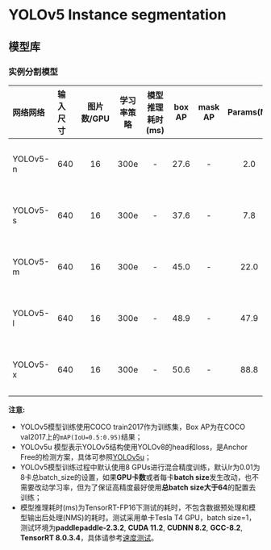 # YOLOv5 Instance segmentation

## 模型库

### 实例分割模型

| 网络网络        | 输入尺寸   | 图片数/GPU | 学习率策略 | 模型推理耗时(ms) | box AP | mask AP | Params(M) | FLOPs(G) |    下载链接       | 配置文件 |
| :------------- | :------- | :-------: | :------: | :------------: | :---------------------: | :----------------: |:---------: | :------: |:---------------: |:-----: |
| YOLOv5-n        |  640     |    16      |   300e   |     -    |  27.6  | - |  2.0  | 7.1 | [下载链接](https://paddledet.bj.bcebos.com/models/yolov5_ins_n_300e_coco.pdparams) | [配置文件](./yolov5_ins_n_300e_coco.yml) |
| YOLOv5-s        |  640     |    16      |   300e   |     -    |  37.6  | - |  7.8  | 26.4 | [下载链接](https://paddledet.bj.bcebos.com/models/yolov5_ins_s_300e_coco.pdparams) | [配置文件](./yolov5_ins_s_300e_coco.yml) |
| YOLOv5-m        |  640     |    16      |   300e   |     -    |  45.0  | - |  22.0  | 70.8 | [下载链接](https://paddledet.bj.bcebos.com/models/yolov5_ins_m_300e_coco.pdparams) | [配置文件](./yolov5_ins_m_300e_coco.yml) |
| YOLOv5-l        |  640     |    16      |   300e   |     -    |  48.9  | - |  47.9  | 147.7 | [下载链接](https://paddledet.bj.bcebos.com/models/yolov5_ins_l_300e_coco.pdparams) | [配置文件](./yolov5_ins_l_300e_coco.yml) |
| YOLOv5-x        |  640     |    16      |   300e   |     -    |  50.6  | - |  88.8  | 265.7 | [下载链接](https://paddledet.bj.bcebos.com/models/yolov5_ins_x_300e_coco.pdparams) | [配置文件](./yolov5_ins_x_300e_coco.yml) |


**注意:**
  - YOLOv5模型训练使用COCO train2017作为训练集，Box AP为在COCO val2017上的`mAP(IoU=0.5:0.95)`结果；
  - YOLOv5u 模型表示YOLOv5结构使用YOLOv8的head和loss，是Anchor Free的检测方案，具体可参照[YOLOv5u](../yolov5u)；
  - YOLOv5模型训练过程中默认使用8 GPUs进行混合精度训练，默认lr为0.01为8卡总batch_size的设置，如果**GPU卡数**或者每卡**batch size**发生改动，也不需要改动学习率，但为了保证高精度最好使用**总batch size大于64**的配置去训练；
  - 模型推理耗时(ms)为TensorRT-FP16下测试的耗时，不包含数据预处理和模型输出后处理(NMS)的耗时。测试采用单卡Tesla T4 GPU，batch size=1，测试环境为**paddlepaddle-2.3.2**, **CUDA 11.2**, **CUDNN 8.2**, **GCC-8.2**, **TensorRT 8.0.3.4**，具体请参考[速度测试](#速度测试)。
